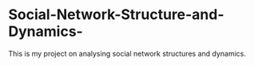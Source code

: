 # Social-Network-Structure-and-Dynamics-
This is my project on analysing social network structures and dynamics. 
